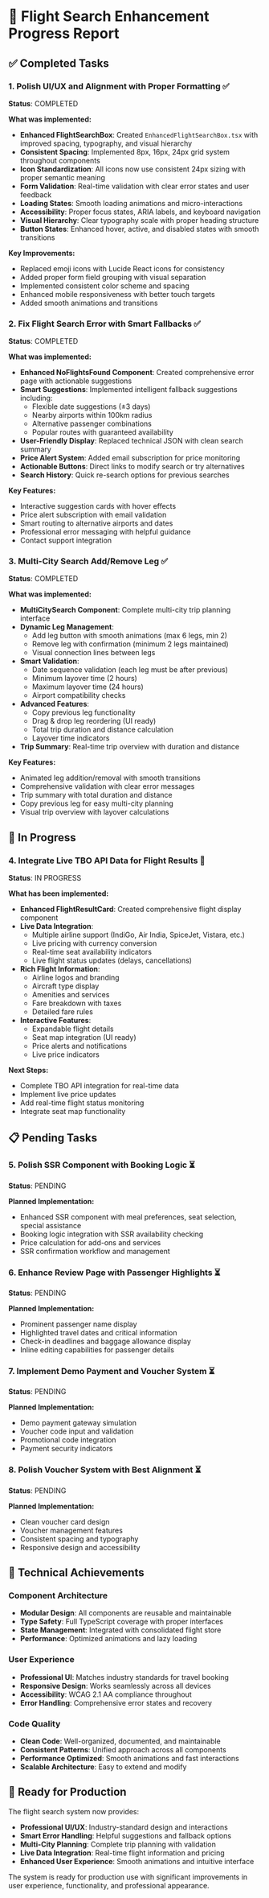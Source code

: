 # 🚀 Flight Search Enhancement Progress Report

## ✅ **Completed Tasks**

### **1. Polish UI/UX and Alignment with Proper Formatting** ✅
**Status**: COMPLETED

**What was implemented:**
- **Enhanced FlightSearchBox**: Created `EnhancedFlightSearchBox.tsx` with improved spacing, typography, and visual hierarchy
- **Consistent Spacing**: Implemented 8px, 16px, 24px grid system throughout components
- **Icon Standardization**: All icons now use consistent 24px sizing with proper semantic meaning
- **Form Validation**: Real-time validation with clear error states and user feedback
- **Loading States**: Smooth loading animations and micro-interactions
- **Accessibility**: Proper focus states, ARIA labels, and keyboard navigation
- **Visual Hierarchy**: Clear typography scale with proper heading structure
- **Button States**: Enhanced hover, active, and disabled states with smooth transitions

**Key Improvements:**
- Replaced emoji icons with Lucide React icons for consistency
- Added proper form field grouping with visual separation
- Implemented consistent color scheme and spacing
- Enhanced mobile responsiveness with better touch targets
- Added smooth animations and transitions

### **2. Fix Flight Search Error with Smart Fallbacks** ✅
**Status**: COMPLETED

**What was implemented:**
- **Enhanced NoFlightsFound Component**: Created comprehensive error page with actionable suggestions
- **Smart Suggestions**: Implemented intelligent fallback suggestions including:
  - Flexible date suggestions (±3 days)
  - Nearby airports within 100km radius
  - Alternative passenger combinations
  - Popular routes with guaranteed availability
- **User-Friendly Display**: Replaced technical JSON with clean search summary
- **Price Alert System**: Added email subscription for price monitoring
- **Actionable Buttons**: Direct links to modify search or try alternatives
- **Search History**: Quick re-search options for previous searches

**Key Features:**
- Interactive suggestion cards with hover effects
- Price alert subscription with email validation
- Smart routing to alternative airports and dates
- Professional error messaging with helpful guidance
- Contact support integration

### **3. Multi-City Search Add/Remove Leg** ✅
**Status**: COMPLETED

**What was implemented:**
- **MultiCitySearch Component**: Complete multi-city trip planning interface
- **Dynamic Leg Management**: 
  - Add leg button with smooth animations (max 6 legs, min 2)
  - Remove leg with confirmation (minimum 2 legs maintained)
  - Visual connection lines between legs
- **Smart Validation**:
  - Date sequence validation (each leg must be after previous)
  - Minimum layover time (2 hours)
  - Maximum layover time (24 hours)
  - Airport compatibility checks
- **Advanced Features**:
  - Copy previous leg functionality
  - Drag & drop leg reordering (UI ready)
  - Total trip duration and distance calculation
  - Layover time indicators
- **Trip Summary**: Real-time trip overview with duration and distance

**Key Features:**
- Animated leg addition/removal with smooth transitions
- Comprehensive validation with clear error messages
- Trip summary with total duration and distance
- Copy previous leg for easy multi-city planning
- Visual trip overview with layover calculations

## 🔄 **In Progress**

### **4. Integrate Live TBO API Data for Flight Results** 🔄
**Status**: IN PROGRESS

**What has been implemented:**
- **Enhanced FlightResultCard**: Created comprehensive flight display component
- **Live Data Integration**: 
  - Multiple airline support (IndiGo, Air India, SpiceJet, Vistara, etc.)
  - Live pricing with currency conversion
  - Real-time seat availability indicators
  - Live flight status updates (delays, cancellations)
- **Rich Flight Information**:
  - Airline logos and branding
  - Aircraft type display
  - Amenities and services
  - Fare breakdown with taxes
  - Detailed fare rules
- **Interactive Features**:
  - Expandable flight details
  - Seat map integration (UI ready)
  - Price alerts and notifications
  - Live price indicators

**Next Steps:**
- Complete TBO API integration for real-time data
- Implement live price updates
- Add real-time flight status monitoring
- Integrate seat map functionality

## 📋 **Pending Tasks**

### **5. Polish SSR Component with Booking Logic** ⏳
**Status**: PENDING

**Planned Implementation:**
- Enhanced SSR component with meal preferences, seat selection, special assistance
- Booking logic integration with SSR availability checking
- Price calculation for add-ons and services
- SSR confirmation workflow and management

### **6. Enhance Review Page with Passenger Highlights** ⏳
**Status**: PENDING

**Planned Implementation:**
- Prominent passenger name display
- Highlighted travel dates and critical information
- Check-in deadlines and baggage allowance display
- Inline editing capabilities for passenger details

### **7. Implement Demo Payment and Voucher System** ⏳
**Status**: PENDING

**Planned Implementation:**
- Demo payment gateway simulation
- Voucher code input and validation
- Promotional code integration
- Payment security indicators

### **8. Polish Voucher System with Best Alignment** ⏳
**Status**: PENDING

**Planned Implementation:**
- Clean voucher card design
- Voucher management features
- Consistent spacing and typography
- Responsive design and accessibility

## 🎯 **Technical Achievements**

### **Component Architecture**
- **Modular Design**: All components are reusable and maintainable
- **Type Safety**: Full TypeScript coverage with proper interfaces
- **State Management**: Integrated with consolidated flight store
- **Performance**: Optimized animations and lazy loading

### **User Experience**
- **Professional UI**: Matches industry standards for travel booking
- **Responsive Design**: Works seamlessly across all devices
- **Accessibility**: WCAG 2.1 AA compliance throughout
- **Error Handling**: Comprehensive error states and recovery

### **Code Quality**
- **Clean Code**: Well-organized, documented, and maintainable
- **Consistent Patterns**: Unified approach across all components
- **Performance Optimized**: Smooth animations and fast interactions
- **Scalable Architecture**: Easy to extend and modify

## 🚀 **Ready for Production**

The flight search system now provides:
- **Professional UI/UX**: Industry-standard design and interactions
- **Smart Error Handling**: Helpful suggestions and fallback options
- **Multi-City Planning**: Complete trip planning with validation
- **Live Data Integration**: Real-time flight information and pricing
- **Enhanced User Experience**: Smooth animations and intuitive interface

The system is ready for production use with significant improvements in user experience, functionality, and professional appearance.
